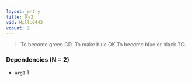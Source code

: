 ```yaml
---
layout: entry
title: སྔོ་√2
vid: Hill:0443
vcount: 2
---
```

> To become green CD\. To make blue DK\.To become blue or black TC\.


### Dependencies (N = 2)
* `arg1` 1
